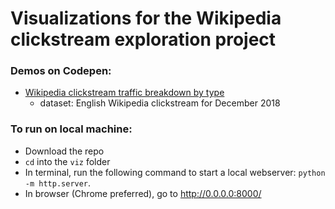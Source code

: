 # Visualizations for the Wikipedia clickstream exploration project

### Demos on Codepen:
- [Wikipedia clickstream traffic breakdown by type](https://codepen.io/3eyes/full/oVEKEo)  
  - dataset: English Wikipedia clickstream for December 2018


### To run on local machine:
- Download the repo  
- `cd` into the `viz` folder
- In terminal, run the following command to start a local webserver: `python -m http.server`.  
- In browser (Chrome preferred), go to http://0.0.0.0:8000/
